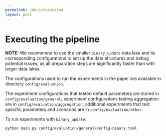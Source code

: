 ```yaml
---
permalink: /docs/execution
layout: post
---
```

# Executing the pipeline
**NOTE:** We recommend to use the smaller `binary_update` data lake and its corresponding configurations to set up the data structures and debug potential issues, as all preparation steps are significantly faster than with larger data lakes. 

The configurations used to run the experiments in the paper are available in directory `config/evaluation`. 

The experiment configurations that tested default parameters are stored in `config/evaluation/general`; experiment configurations 
testing aggregation are in `config/evaluation/aggregation`; additional experiments that test specific parameters and scenarios are in `config/evaluation/other`.

To run experiments with `binary_update`:
```sh
python main.py config/evaluation/general/config-binary.toml
```
